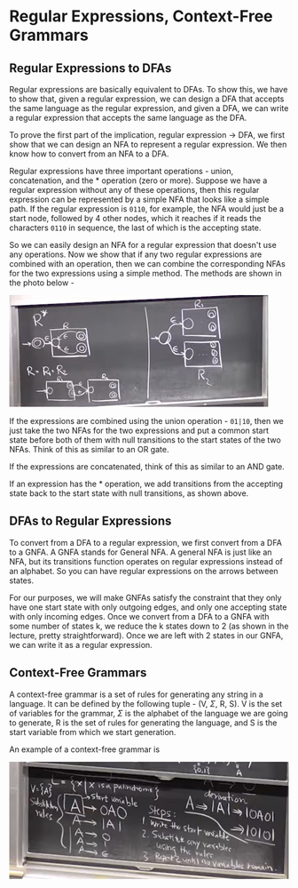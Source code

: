 # Regular Expressions, Context-Free Grammars

## Regular Expressions to DFAs
Regular expressions are basically equivalent to DFAs. To show this, we have to show that,
given a regular expression, we can design a DFA that accepts the same language as the regular
expression, and given a DFA, we can write a regular expression that accepts the same language
as the DFA.

To prove the first part of the implication, regular expression $\to$ DFA, we first show that we can
design an NFA to represent a regular expression. We then know how to convert from an NFA to a DFA.

Regular expressions have three important operations - union, concatenation, and the * operation (zero
or more). Suppose we have a regular expression without any of these operations, then this regular
expression can be represented by a simple NFA that looks like a simple path. If the regular expression
is `0110`, for example, the NFA would just be a start node, followed by 4 other nodes, which it 
reaches if it reads the characters `0110` in sequence, the last of which is the accepting state.

So we can easily design an NFA for a regular expression that doesn't use any operations. Now we show 
that if any two regular expressions are combined with an operation, then we can combine the 
corresponding NFAs for the two expressions using a simple method. The methods are shown in the 
photo below -

![Converting from regular expressions to NFAs](./media/lec4-1.jpg)

If the expressions are combined using the union operation - `01|10`, then we just take the two NFAs
for the two expressions and put a common start state before both of them with null transitions to the
start states of the two NFAs. Think of this as similar to an OR gate.

If the expressions are concatenated, think of this as similar to an AND gate.

If an expression has the * operation, we add transitions from the accepting state back to the start 
state with null transitions, as shown above.

## DFAs to Regular Expressions
To convert from a DFA to a regular expression, we first convert from a DFA to a GNFA. A GNFA stands
for General NFA. A general NFA is just like an NFA, but its transitions function operates on regular
expressions instead of an alphabet. So you can have regular expressions on the arrows between states.

For our purposes, we will make GNFAs satisfy the constraint that they only have one start state with
only outgoing edges, and only one accepting state with only incoming edges. Once we convert from a DFA
to a GNFA with some number of states k, we reduce the k states down to 2 (as shown in the lecture, 
pretty straightforward). Once we are left with 2 states in our GNFA, we can write it as a regular 
expression.

## Context-Free Grammars
A context-free grammar is a set of rules for generating any string in a language. It can be defined
by the following tuple - (V, $\Sigma$, R, S). V is the set of variables for the grammar, $\Sigma$ 
is the alphabet of the language we are going to generate, R is the set of rules for generating the 
language, and S is the start variable from which we start generation.

An example of a context-free grammar is 

![Context-free grammar](./media/lec4-2.jpg)

